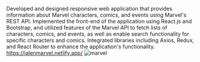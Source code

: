 Developed and designed responsive web application that provides information about Marvel characters, comics, and events using Marvel's REST API. Implemented the front-end of the application using React.js and Bootstrap, and utilized features of the Marvel API to fetch lists of characters, comics, and events, as well as enable search functionality for specific characters and comics. Integrated libraries including Axios, Redux, and React Router to enhance the application's functionality.
https://jalenmarvel.netlify.app/
![marvel](https://user-images.githubusercontent.com/116610117/222505653-d459f749-e6f6-45c9-81ca-93866a4322d8.png)
